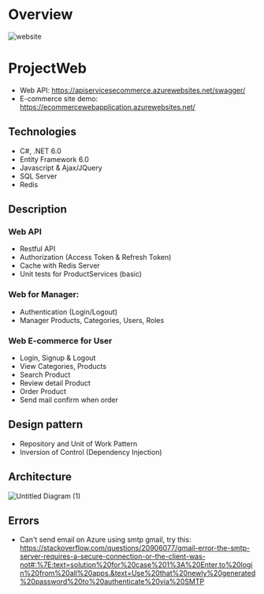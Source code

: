 # Overview
![website](https://user-images.githubusercontent.com/62789796/129213519-4004c525-9601-403b-9dca-91883c50fedf.jpg)

# ProjectWeb 
- Web API: https://apiservicesecommerce.azurewebsites.net/swagger/
- E-commerce site demo: https://ecommercewebapplication.azurewebsites.net/
## Technologies
- C#, .NET 6.0
- Entity Framework 6.0
- Javascript & Ajax/JQuery
- SQL Server
- Redis 
## Description
### Web API
- Restful API
- Authorization (Access Token & Refresh Token)
- Cache with Redis Server
- Unit tests for ProductServices (basic)
### Web for Manager:
- Authentication (Login/Logout) 
- Manager Products, Categories, Users, Roles
### Web E-commerce for User
- Login, Signup & Logout
- View Categories, Products
- Search Product
- Review detail Product 
- Order Product
- Send mail confirm when order
## Design pattern
- Repository and Unit of Work Pattern
- Inversion of Control (Dependency Injection)
## Architecture
![Untitled Diagram (1)](https://user-images.githubusercontent.com/62789796/128381014-f8b99671-b894-4cb2-af99-2567efa272e4.png)

## Errors
- Can't send email on Azure  using smtp gmail, try this: https://stackoverflow.com/questions/20906077/gmail-error-the-smtp-server-requires-a-secure-connection-or-the-client-was-not#:%7E:text=solution%20for%20case%201%3A%20Enter,to%20login%20from%20all%20apps.&text=Use%20that%20newly%20generated%20password%20to%20authenticate%20via%20SMTP
